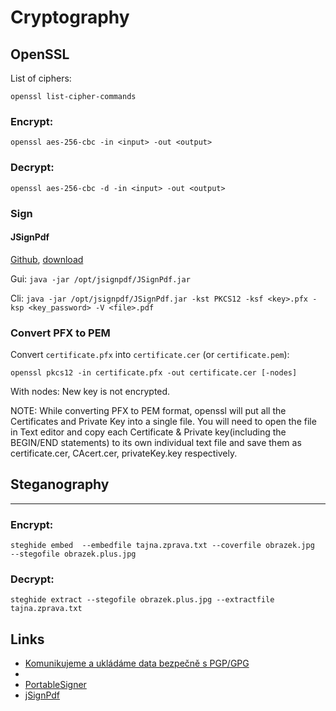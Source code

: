 # Cryptography


## OpenSSL 

List of ciphers:

```
openssl list-cipher-commands
```

### Encrypt:

```
openssl aes-256-cbc -in <input> -out <output>
```

### Decrypt:
```
openssl aes-256-cbc -d -in <input> -out <output>
```

### Sign

#### JSignPdf

[Github](https://github.com/kwart/jsignpdf), [download](http://sourceforge.net/projects/jsignpdf/files/latest/download?source=files)

Gui: `java -jar /opt/jsignpdf/JSignPdf.jar`

Cli: `java -jar /opt/jsignpdf/JSignPdf.jar -kst PKCS12 -ksf <key>.pfx -ksp <key_password> -V <file>.pdf`

### Convert PFX to PEM

Convert `certificate.pfx` into `certificate.cer` (or `certificate.pem`):

```
openssl pkcs12 -in certificate.pfx -out certificate.cer [-nodes]
```

With nodes: New key is not encrypted.

NOTE: While converting PFX to PEM format, openssl will put all the Certificates and Private Key into a single file. You will need to open the file in Text editor and copy each Certificate & Private key(including the BEGIN/END statements) to its own individual text file and save them as certificate.cer, CAcert.cer, privateKey.key respectively.

## Steganography
-------------
### Encrypt:

```
steghide embed  --embedfile tajna.zprava.txt --coverfile obrazek.jpg  --stegofile obrazek.plus.jpg
```

### Decrypt:

```
steghide extract --stegofile obrazek.plus.jpg --extractfile tajna.zprava.txt
```




Links
-----

* [Komunikujeme a ukládáme data bezpečně s PGP/GPG](http://www.linuxexpres.cz/software/komunikujeme-a-ukladame-data-bezpecne-s-pgp-gpg-1-uvod)
* [](https://paulbradley.org/digitally-sign-pdf-files/)
* [PortableSigner](https://github.com/pflaeging/PortableSigner2)
* [jSignPdf](https://github.com/kwart/jsignpdf)
